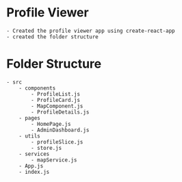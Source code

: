 # Profile Viewer

    - Created the profile viewer app using create-react-app
    - created the folder structure

# Folder Structure

    - src
        - components
            - ProfileList.js
            - ProfileCard.js
            - MapComponent.js
            - ProfileDetails.js
        - pages
            - HomePage.js
            - AdminDashboard.js
        - utils
            - profileSlice.js
            - store.js
        - services
            - mapService.js
        - App.js
        - index.js